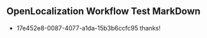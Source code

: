 ## OpenLocalization Workflow Test MarkDown
* 17e452e8-0087-4077-a1da-15b3b6ccfc95 thanks!

<!--HONumber=Jul16_HO2-->


